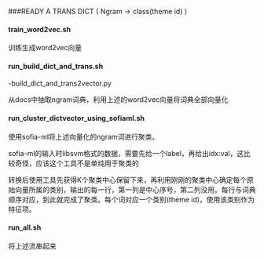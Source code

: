 ###READY A TRANS DICT ( Ngram -> class(theme id) ) 

#### train_word2vec.sh

训练生成word2vec向量

#### run_build_dict_and_trans.sh
     
\-build_dict_and_trans2vector.py 

从docs中抽取ngram词典，利用上述的word2vec向量将词典全部向量化

#### run_cluster_dictvector_using_sofiaml.sh

使用sofia-ml将上述向量化的ngram词进行聚类。

sofia-ml的输入时libsvm格式的数据，需要先给一个label，再给出idx:val，这比较奇怪，应该这个工具不是单纯用于聚类的

转换后使用工具先获得K个聚类中心保留下来，再利用刚刚的聚类中心确定每个原始向量所属的类别，输出的每一行，第一列是中心序号，第二列没用。每行与词典顺序对应，到此就完成了聚类。每个词对应一个类别(theme id)，使用该类别作为特征项。

#### run_all.sh

将上述流串起来
